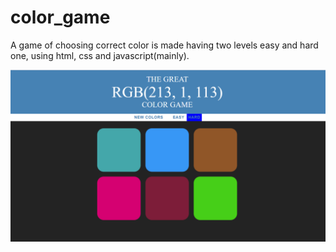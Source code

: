 # color_game
A game of choosing correct color is made having two levels easy and hard one, using  html, css and javascript(mainly).

![alt-text](ss.png)

